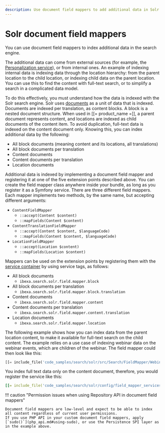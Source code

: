 ```yaml
---
description: Use document field mappers to add additional data in Solr search engine.
---
```


# Solr document field mappers

You can use document field mappers to index additional data in the search engine.

The additional data can come from external sources (for example, the [Personalization service](personalization.md)), or from internal ones.
An example of indexing internal data is indexing data through the location hierarchy: from the parent location to the child location, or indexing child data on the parent location.
You can use this to find the content with full-text search, or to simplify a search in a complicated data model.

To do this effectively, you must understand how the data is indexed with the Solr search engine.
Solr uses [documents](https://solr.apache.org/guide/7_7/overview-of-documents-fields-and-schema-design.html#how-solr-sees-the-world) as a unit of data that is indexed.
Documents are indexed per translation, as content blocks.
A block is a nested document structure.
When used in [[= product_name =]], a parent document represents content, and locations are indexed as child documents of the content item.
To avoid duplication, full-text data is indexed on the content document only.
Knowing this, you can index additional data by the following:

- All block documents (meaning content and its locations, all translations)
- All block documents per translation
- Content documents
- Content documents per translation
- Location documents

Additional data is indexed by implementing a document field mapper and registering it at one of the five extension points described above.
You can create the field mapper class anywhere inside your bundle, as long as you register it as a Symfony service.
There are three different field mappers.
Each mapper implements two methods, by the same name, but accepting different arguments:

- `ContentFieldMapper`
    - `::accept(Content $content)`
    - `::mapFields(Content $content)`
- `ContentTranslationFieldMapper`
    - `::accept(Content $content, $languageCode)`
    - `::mapFields(Content $content, $languageCode)`
- `LocationFieldMapper`
    - `::accept(Location $content)`
    - `::mapFields(Location $content)`

Mappers can be used on the extension points by registering them with the [service container](php_api.md#service-container) by using service tags, as follows:

- All block documents
    - `ibexa.search.solr.field.mapper.block`
- All block documents per translation
    - `ibexa.search.solr.field.mapper.block.translation`
- Content documents
    - `ibexa.search.solr.field.mapper.content`
- Content documents per translation
    - `ibexa.search.solr.field.mapper.content.translation`
- Location documents
    - `ibexa.search.solr.field.mapper.location`

The following example shows how you can index data from the parent location content, to make it available for full-text search on the child content.
The example relies on a use case of indexing webinar data on the webinar events, which are children of the webinar.
The field mapper could then look like this:

```php
[[= include_file('code_samples/search/solr/src/Search/FieldMapper/WebinarEventTitleFulltextFieldMapper.php') =]]
```

You index full text data only on the content document, therefore, you would register the service like this:

``` yaml
[[= include_file('code_samples/search/solr/config/field_mapper_services.yaml') =]]
```

!!! caution "Permission issues when using Repository API in document field mappers"

    Document field mappers are low-level and expect to be able to index all content regardless of current user permissions.
    If you use PHP API in your custom document field mappers, apply [`sudo()`](php_api.md#using-sudo), or use the Persistence SPI layer as in the example above.
